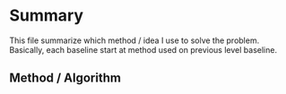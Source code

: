 # Summary
This file summarize which method / idea I use to solve the problem.  
Basically, each baseline start at method used on previous level baseline.
## Method / Algorithm
